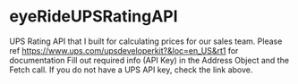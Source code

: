 # eyeRideUPSRatingAPI
UPS Rating API that I built for calculating prices for our sales team. 
Please ref https://www.ups.com/upsdeveloperkit?&loc=en_US&rt1 for documentation 
Fill out required info (API Key) in the Address Object and the Fetch call. If you do not have a UPS API key, check the link above. 